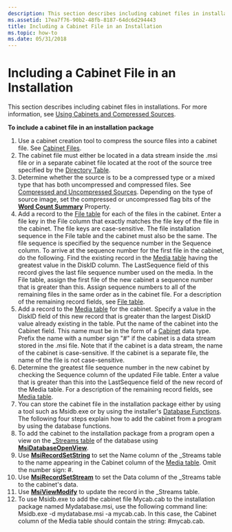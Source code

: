 ```yaml
---
description: This section describes including cabinet files in installations. For more information, see Using Cabinets and Compressed Sources.
ms.assetid: 17ea7f76-90b2-48fb-8187-64dc6d294443
title: Including a Cabinet File in an Installation
ms.topic: how-to
ms.date: 05/31/2018
---
```


# Including a Cabinet File in an Installation

This section describes including cabinet files in installations. For more information, see [Using Cabinets and Compressed Sources](using-cabinets-and-compressed-sources.md).

**To include a cabinet file in an installation package**

1.  Use a cabinet creation tool to compress the source files into a cabinet file. See [Cabinet Files](cabinet-files.md).
2.  The cabinet file must either be located in a data stream inside the .msi file or in a separate cabinet file located at the root of the source tree specified by the [Directory Table](directory-table.md).
3.  Determine whether the source is to be a compressed type or a mixed type that has both uncompressed and compressed files. See [Compressed and Uncompressed Sources](compressed-and-uncompressed-sources.md). Depending on the type of source image, set the compressed or uncompressed flag bits of the [**Word Count Summary**](word-count-summary.md) Property.
4.  Add a record to the [File table](file-table.md) for each of the files in the cabinet. Enter a file key in the File column that exactly matches the file key of the file in the cabinet. The file keys are case-sensitive. The file installation sequence in the File table and the cabinet must also be the same. The file sequence is specified by the sequence number in the Sequence column. To arrive at the sequence number for the first file in the cabinet, do the following. Find the existing record in the [Media table](media-table.md) having the greatest value in the DiskID column. The LastSequence field of this record gives the last file sequence number used on the media. In the File table, assign the first file of the new cabinet a sequence number that is greater than this. Assign sequence numbers to all of the remaining files in the same order as in the cabinet file. For a description of the remaining record fields, see [File table](file-table.md).
5.  Add a record to the [Media table](media-table.md) for the cabinet. Specify a value in the DiskID field of this new record that is greater than the largest DiskID value already existing in the table. Put the name of the cabinet into the Cabinet field. This name must be in the form of a [Cabinet](cabinet.md) data type. Prefix the name with a number sign "\#" if the cabinet is a data stream stored in the .msi file. Note that if the cabinet is a data stream, the name of the cabinet is case-sensitive. If the cabinet is a separate file, the name of the file is not case-sensitive.
6.  Determine the greatest file sequence number in the new cabinet by checking the Sequence column of the updated File table. Enter a value that is greater than this into the LastSequence field of the new record of the Media table. For a description of the remaining record fields, see [Media table](media-table.md).
7.  You can store the cabinet file in the installation package either by using a tool such as Msidb.exe or by using the installer's [Database Functions](database-functions.md). The following four steps explain how to add the cabinet from a program by using the database functions.
8.  To add the cabinet to the installation package from a program open a view on the [\_Streams table](-streams-table.md) of the database using [**MsiDatabaseOpenView**](/windows/desktop/api/Msiquery/nf-msiquery-msidatabaseopenviewa).
9.  Use [**MsiRecordSetString**](/windows/desktop/api/Msiquery/nf-msiquery-msirecordsetstringa) to set the Name column of the \_Streams table to the name appearing in the Cabinet column of the [Media table](media-table.md). Omit the number sign: \#.
10. Use [**MsiRecordSetStream**](/windows/desktop/api/Msiquery/nf-msiquery-msirecordsetstreama) to set the Data column of the \_Streams table to the cabinet's data.
11. Use [**MsiViewModify**](/windows/desktop/api/Msiquery/nf-msiquery-msiviewmodify) to update the record in the \_Streams table.
12. To use Msidb.exe to add the cabinet file Mycab.cab to the installation package named Mydatabase.msi, use the following command line: Msidb.exe -d mydatabase.msi -a mycab.cab. In this case, the Cabinet column of the Media table should contain the string: \#mycab.cab.

 

 



